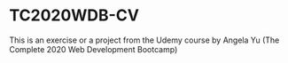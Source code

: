 # TC2020WDB-CV
This is an exercise or a project from the Udemy course by Angela Yu (The Complete 2020 Web Development Bootcamp)
